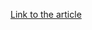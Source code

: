 [Link to the article](https://www.welivesecurity.com/en/videos/bootkitty-new-chapter-uefi-threats/)
